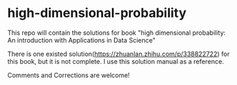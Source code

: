 # high-dimensional-probability

This repo will contain the solutions for book "high dimensional probability: An introduction with Applications in Data Science"

There is one existed solution(https://zhuanlan.zhihu.com/p/338822722) for this book, but it is not complete. I use this solution manual as a reference. 

Comments and Corrections are welcome!
